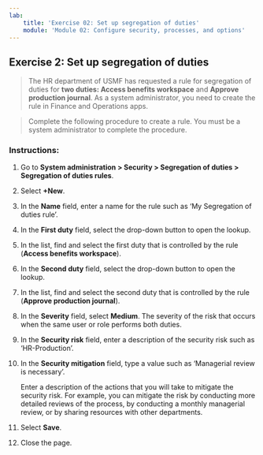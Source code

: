 ```yaml
---
lab:
    title: 'Exercise 02: Set up segregation of duties'
    module: 'Module 02: Configure security, processes, and options'
---
```

## Exercise 2: Set up segregation of duties

>   The HR department of USMF has requested a rule for segregation of duties for
>   **two duties: Access benefits workspace**  and **Approve production
>   journal**. As a system administrator, you need to create the rule in Finance
>   and Operations apps.

>   Complete the following procedure to create a rule. You must be a system
>   administrator to complete the procedure.

### Instructions:

1.  Go to **System administration \> Security \> Segregation of duties \>
    Segregation of duties rules**.

2.  Select **+New**.

3.  In the **Name** field, enter a name for the rule such as ‘My Segregation of
    duties rule’.

4.  In the **First duty** field, select the drop-down button to open the lookup.

5.  In the list, find and select the first duty that is controlled by the rule
    (**Access benefits workspace**).

6.  In the **Second duty** field, select the drop-down button to open the
    lookup.

7.  In the list, find and select the second duty that is controlled by the rule
    (**Approve production journal**).

8.  In the **Severity** field, select **Medium**. The severity of the risk that
    occurs when the same user or role performs both duties.

9.  In the **Security risk** field, enter a description of the security risk
    such as ‘HR-Production’.

10. In the **Security mitigation** field, type a value such as ‘Managerial
    review is necessary’.

    Enter a description of the actions that you will take to mitigate the
    security risk. For example, you can mitigate the risk by conducting more
    detailed reviews of the process, by conducting a monthly managerial review,
    or by sharing resources with other departments.

11. Select **Save**.

12. Close the page.
